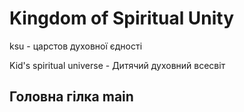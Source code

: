 # Kingdom of Spiritual Unity

ksu - царстов духовної єдності

Kid's spiritual universe - Дитячий духовний всесвіт

## Головна гілка main
